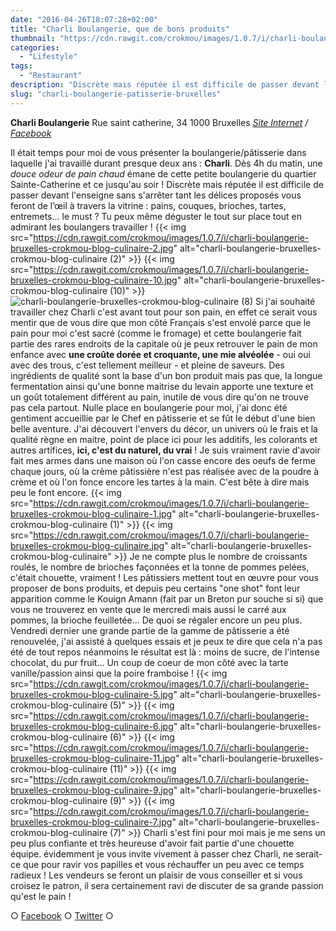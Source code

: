 ```yaml
---
date: "2016-04-26T18:07:28+02:00"
title: "Charli Boulangerie, que de bons produits"
thumbnail: "https://cdn.rawgit.com/crokmou/images/1.0.7/i/charli-boulangerie-bruxelles-crokmou-blog-culinaire-12.jpg"
categories:
  - "Lifestyle"
tags:
  - "Restaurant"
description: "Discrète mais réputée il est difficile de passer devant l’enseigne sans s’arrêter tant les délices proposés vous feront de l’œil"
slug: "charli-boulangerie-patisserie-bruxelles"
---
```


**Charli Boulangerie** Rue saint catherine, 34 1000 Bruxelles _[Site Internet](http://www.charliboulangerie.com/) / [Facebook](https://www.facebook.com/Charli-602436689845685)_

Il était temps pour moi de vous présenter la boulangerie/pâtisserie dans laquelle j'ai travaillé durant presque deux ans : **Charli**. Dès 4h du matin, une _douce odeur de pain chaud_ émane de cette petite boulangerie du quartier Sainte-Catherine et ce jusqu'au soir ! Discrète mais réputée il est difficile de passer devant l'enseigne sans s'arrêter tant les délices proposés vous feront de l’œil à travers la vitrine : pains, couques, brioches, tartes, entremets... le must ? Tu peux même déguster le tout sur place tout en admirant les boulangers travailler ! {{< img src="https://cdn.rawgit.com/crokmou/images/1.0.7/i/charli-boulangerie-bruxelles-crokmou-blog-culinaire-2.jpg" alt="charli-boulangerie-bruxelles-crokmou-blog-culinaire (2)" >}} {{< img src="https://cdn.rawgit.com/crokmou/images/1.0.7/i/charli-boulangerie-bruxelles-crokmou-blog-culinaire-10.jpg" alt="charli-boulangerie-bruxelles-crokmou-blog-culinaire (10)" >}}![charli-boulangerie-bruxelles-crokmou-blog-culinaire (8)](https://cdn.rawgit.com/crokmou/images/1.0.7/i/charli-boulangerie-bruxelles-crokmou-blog-culinaire-8.jpg) Si j'ai souhaité travailler chez Charli c'est avant tout pour son pain, en effet ce serait vous mentir que de vous dire que mon côté Français s'est envolé parce que le pain pour moi c'est sacré (comme le fromage) et cette boulangerie fait partie des rares endroits de la capitale où je peux retrouver le pain de mon enfance avec **une croûte dorée et croquante, une mie alvéolée** - oui oui avec des trous, c'est tellement meilleur - et pleine de saveurs. Des ingrédients de qualité sont la base d'un bon produit mais pas que, la longue fermentation ainsi qu'une bonne maitrise du levain apporte une texture et un goût totalement différent au pain, inutile de vous dire qu'on ne trouve pas cela partout. Nulle place en boulangerie pour moi, j'ai donc été gentiment accueillie par le Chef en pâtisserie et se fût le début d'une bien belle aventure. J'ai découvert l'envers du décor, un univers où le frais et la qualité règne en maitre, point de place ici pour les additifs, les colorants et autres artifices, **ici, c'est du naturel, du vrai** ! Je suis vraiment ravie d'avoir fait mes armes dans une maison où l'on casse encore des oeufs de ferme chaque jours, où la crème pâtissière n'est pas réalisée avec de la poudre à crème et où l'on fonce encore les tartes à la main. C'est bête à dire mais peu le font encore. {{< img src="https://cdn.rawgit.com/crokmou/images/1.0.7/i/charli-boulangerie-bruxelles-crokmou-blog-culinaire-1.jpg" alt="charli-boulangerie-bruxelles-crokmou-blog-culinaire (1)" >}} {{< img src="https://cdn.rawgit.com/crokmou/images/1.0.7/i/charli-boulangerie-bruxelles-crokmou-blog-culinaire.jpg" alt="charli-boulangerie-bruxelles-crokmou-blog-culinaire" >}} Je ne compte plus le nombre de croissants roulés, le nombre de brioches façonnées et la tonne de pommes pelées, c'était chouette, vraiment ! Les pâtissiers mettent tout en œuvre pour vous proposer de bons produits, et depuis peu certains "one shot" font leur apparition comme le Kouign Amann (fait par un Breton pur souche si si) que vous ne trouverez en vente que le mercredi mais aussi le carré aux pommes, la brioche feuilletée... De quoi se régaler encore un peu plus. Vendredi dernier une grande partie de la gamme de pâtisserie a été renouvelée, j'ai assisté à quelques essais et je peux te dire que cela n'a pas été de tout repos néanmoins le résultat est là : moins de sucre, de l'intense chocolat, du pur fruit... Un coup de coeur de mon côté avec la tarte vanille/passion ainsi que la poire framboise ! {{< img src="https://cdn.rawgit.com/crokmou/images/1.0.7/i/charli-boulangerie-bruxelles-crokmou-blog-culinaire-5.jpg" alt="charli-boulangerie-bruxelles-crokmou-blog-culinaire (5)" >}} {{< img src="https://cdn.rawgit.com/crokmou/images/1.0.7/i/charli-boulangerie-bruxelles-crokmou-blog-culinaire-6.jpg" alt="charli-boulangerie-bruxelles-crokmou-blog-culinaire (6)" >}} {{< img src="https://cdn.rawgit.com/crokmou/images/1.0.7/i/charli-boulangerie-bruxelles-crokmou-blog-culinaire-11.jpg" alt="charli-boulangerie-bruxelles-crokmou-blog-culinaire (11)" >}} {{< img src="https://cdn.rawgit.com/crokmou/images/1.0.7/i/charli-boulangerie-bruxelles-crokmou-blog-culinaire-9.jpg" alt="charli-boulangerie-bruxelles-crokmou-blog-culinaire (9)" >}} {{< img src="https://cdn.rawgit.com/crokmou/images/1.0.7/i/charli-boulangerie-bruxelles-crokmou-blog-culinaire-7.jpg" alt="charli-boulangerie-bruxelles-crokmou-blog-culinaire (7)" >}} Charli s'est fini pour moi mais je me sens un peu plus confiante et très heureuse d'avoir fait partie d'une chouette équipe. évidemment je vous invite vivement à passer chez Charli, ne serait-ce que pour ravir vos papilles et vous réchauffer un peu avec ce temps radieux ! Les vendeurs se feront un plaisir de vous conseiller et si vous croisez le patron, il sera certainement ravi de discuter de sa grande passion qu'est le pain !

○ [Facebook](https://www.facebook.com/crokmou.blog) ○ [Twitter](https://twitter.com/Crokmou) ○